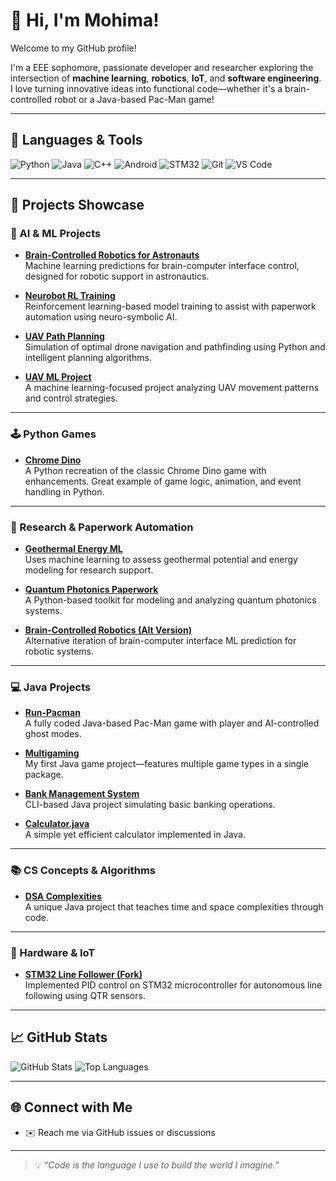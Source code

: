 
# 👋 Hi, I'm Mohima!

Welcome to my GitHub profile!

I'm a EEE sophomore, passionate developer and researcher exploring the intersection of **machine learning**, **robotics**, **IoT**, and **software engineering**. I love turning innovative ideas into functional code—whether it's a brain-controlled robot or a Java-based Pac-Man game!

---

## 🔧 Languages & Tools

![Python](https://img.shields.io/badge/Python-3776AB?style=flat-square&logo=python&logoColor=white)
![Java](https://img.shields.io/badge/Java-007396?style=flat-square&logo=java&logoColor=white)
![C++](https://img.shields.io/badge/C++-00599C?style=flat-square&logo=c%2B%2B&logoColor=white)
![Android](https://img.shields.io/badge/Android-3DDC84?style=flat-square&logo=android&logoColor=white)
![STM32](https://img.shields.io/badge/STM32-03234B?style=flat-square&logo=stmicroelectronics&logoColor=white)
![Git](https://img.shields.io/badge/Git-F05032?style=flat-square&logo=git&logoColor=white)
![VS Code](https://img.shields.io/badge/VSCode-007ACC?style=flat-square&logo=visual-studio-code&logoColor=white)

---

## 🚀 Projects Showcase

### 🧠 AI & ML Projects

- **[Brain-Controlled Robotics for Astronauts](https://github.com/Mohima6/BrainControlledRoboticsForAstronauts--ML-project-predictions-for-paperwork)**  
  Machine learning predictions for brain-computer interface control, designed for robotic support in astronautics.

- **[Neurobot RL Training](https://github.com/Mohima6/neurobot-ml-for-paperwork-rl-training)**  
  Reinforcement learning-based model training to assist with paperwork automation using neuro-symbolic AI.

- **[UAV Path Planning](https://github.com/Mohima6/UAVpathplanning)**  
  Simulation of optimal drone navigation and pathfinding using Python and intelligent planning algorithms.

- **[UAV ML Project](https://github.com/Mohima6/UAV-ML-PROJECT)**  
  A machine learning-focused project analyzing UAV movement patterns and control strategies.

---

### 🕹️ Python Games

- **[Chrome Dino](https://github.com/Mohima6/Chrome-Dino)**  
  A Python recreation of the classic Chrome Dino game with enhancements. Great example of game logic, animation, and event handling in Python.

---

### 🔬 Research & Paperwork Automation

- **[Geothermal Energy ML](https://github.com/Mohima6/geothermal-energy-ml-paperwork)**  
  Uses machine learning to assess geothermal potential and energy modeling for research support.

- **[Quantum Photonics Paperwork](https://github.com/Mohima6/QuantumPhotonics-paperwork)**  
  A Python-based toolkit for modeling and analyzing quantum photonics systems.

- **[Brain-Controlled Robotics (Alt Version)](https://github.com/Mohima6/Brain-Controlled-Robotics-ML-predictions-for-paperwork-)**  
  Alternative iteration of brain-computer interface ML prediction for robotic systems.

---

### 💻 Java Projects

- **[Run-Pacman](https://github.com/Mohima6/Run-Pacman)**  
  A fully coded Java-based Pac-Man game with player and AI-controlled ghost modes.

- **[Multigaming](https://github.com/Mohima6/Multigaming)**  
  My first Java game project—features multiple game types in a single package.

- **[Bank Management System](https://github.com/Mohima6/Bank-Management-System)**  
  CLI-based Java project simulating basic banking operations.

- **[Calculator.java](https://github.com/Mohima6/Calculator.java)**  
  A simple yet efficient calculator implemented in Java.

---

### 📚 CS Concepts & Algorithms

- **[DSA Complexities](https://github.com/Mohima6/DSA-complexities)**  
  A unique Java project that teaches time and space complexities through code.

---

### 🤖 Hardware & IoT

- **[STM32 Line Follower (Fork)](https://github.com/Mohima6/STM32-Line-Follower-with-PID)**  
  Implemented PID control on STM32 microcontroller for autonomous line following using QTR sensors.

---

## 📈 GitHub Stats

![GitHub Stats](https://github-readme-stats.vercel.app/api?username=Mohima6&show_icons=true&theme=radical)
![Top Languages](https://github-readme-stats.vercel.app/api/top-langs/?username=Mohima6&layout=compact&theme=radical)

---

## 🌐 Connect with Me

- ✉️ Reach me via GitHub issues or discussions

---

> 💡 *“Code is the language I use to build the world I imagine.”*  
